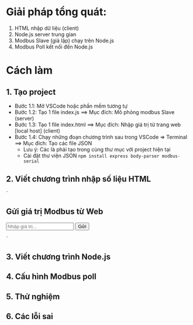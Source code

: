 #  Giải pháp tổng quát:
1. HTML nhập dữ liệu (client) 
2. Node.js server trung gian
3. Modbus Slave (giả lập) chạy trên Node.js
4. Modbus Poll kết nối đến Node.js

# Cách làm
## 1. Tạo project
- Bước 1.1: Mở VSCode hoặc phần mềm tương tự
- Bước 1.2: Tạo 1 file index.js ==> Mục đích: Mô phỏng modbus Slave (server)
- Bước 1.3: Tạo 1 file index.html ==> Mục đích: Nhập giá trị từ trang web [local host] (client)
- Bước 1.4: Chạy những đoạn chương trình sau trong VSCode => Terminal ==> Mục đích: Tạo các file JSON
  - Lưu ý: Các là phải tạo trong cùng thư mục với project hiện tại
  - Cài đặt thư viện JSON `npm install express body-parser modbus-serial`
## 2. Viết chương trình nhập số liệu HTML
`
<!-- index.html -->
<h2>Gửi giá trị Modbus từ Web</h2>
<input type="number" id="modbusValue" placeholder="Nhập giá trị...">
<button onclick="sendToModbus()">Gửi</button>

<script>
  function sendToModbus() {
    const value = document.getElementById("modbusValue").value;

    fetch("http://localhost:3000/write", {
      method: "POST",
      headers: { "Content-Type": "application/json" },
      body: JSON.stringify({ value: parseInt(value) })
    })
    .then(res => res.text())
    .then(msg => alert(msg))
    .catch(err => alert("Lỗi: " + err));
  }
</script>

`
## 3. Viết chương trình Node.js

## 4. Cấu hình Modbus poll

## 5. Thử nghiệm

## 6. Các lỗi sai
